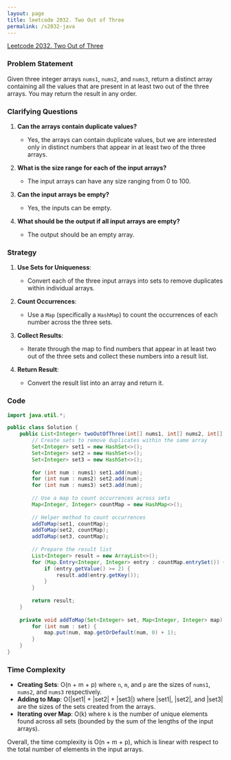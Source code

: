 ```yaml
---
layout: page
title: leetcode 2032. Two Out of Three
permalink: /s2032-java
---
```

[Leetcode 2032. Two Out of Three](https://algoadvance.github.io/algoadvance/l2032)
### Problem Statement

Given three integer arrays `nums1`, `nums2`, and `nums3`, return a distinct array containing all the values that are present in at least two out of the three arrays. You may return the result in any order.

### Clarifying Questions

1. **Can the arrays contain duplicate values?**
   - Yes, the arrays can contain duplicate values, but we are interested only in distinct numbers that appear in at least two of the three arrays.

2. **What is the size range for each of the input arrays?**
   - The input arrays can have any size ranging from 0 to 100.

3. **Can the input arrays be empty?**
   - Yes, the inputs can be empty.

4. **What should be the output if all input arrays are empty?**
   - The output should be an empty array.

### Strategy

1. **Use Sets for Uniqueness**: 
   - Convert each of the three input arrays into sets to remove duplicates within individual arrays.
   
2. **Count Occurrences**:
   - Use a `Map` (specifically a `HashMap`) to count the occurrences of each number across the three sets.

3. **Collect Results**:
   - Iterate through the map to find numbers that appear in at least two out of the three sets and collect these numbers into a result list.

4. **Return Result**:
   - Convert the result list into an array and return it.

### Code

```java
import java.util.*;

public class Solution {
    public List<Integer> twoOutOfThree(int[] nums1, int[] nums2, int[] nums3) {
        // Create sets to remove duplicates within the same array
        Set<Integer> set1 = new HashSet<>();
        Set<Integer> set2 = new HashSet<>();
        Set<Integer> set3 = new HashSet<>();
        
        for (int num : nums1) set1.add(num);
        for (int num : nums2) set2.add(num);
        for (int num : nums3) set3.add(num);
        
        // Use a map to count occurrences across sets
        Map<Integer, Integer> countMap = new HashMap<>();
        
        // Helper method to count occurrences
        addToMap(set1, countMap);
        addToMap(set2, countMap);
        addToMap(set3, countMap);
        
        // Prepare the result list
        List<Integer> result = new ArrayList<>();
        for (Map.Entry<Integer, Integer> entry : countMap.entrySet()) {
            if (entry.getValue() >= 2) {
                result.add(entry.getKey());
            }
        }
        
        return result;
    }
    
    private void addToMap(Set<Integer> set, Map<Integer, Integer> map) {
        for (int num : set) {
            map.put(num, map.getOrDefault(num, 0) + 1);
        }
    }
}
```

### Time Complexity

- **Creating Sets**: O(n + m + p) where `n`, `m`, and `p` are the sizes of `nums1`, `nums2`, and `nums3` respectively.
- **Adding to Map**: O(|set1| + |set2| + |set3|) where |set1|, |set2|, and |set3| are the sizes of the sets created from the arrays.
- **Iterating over Map**: O(k) where `k` is the number of unique elements found across all sets (bounded by the sum of the lengths of the input arrays).

Overall, the time complexity is O(n + m + p), which is linear with respect to the total number of elements in the input arrays.
